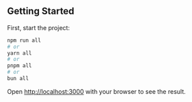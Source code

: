 ## Getting Started

First, start the project:

```bash
npm run all
# or
yarn all
# or
pnpm all
# or
bun all
```

Open [http://localhost:3000](http://localhost:3000) with your browser to see the result.
